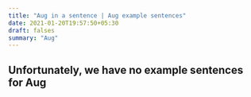```yaml
---
title: "Aug in a sentence | Aug example sentences"
date: 2021-01-20T19:57:50+05:30
draft: falses
summary: "Aug"
---
```

## Unfortunately, we have no example sentences for Aug                 
